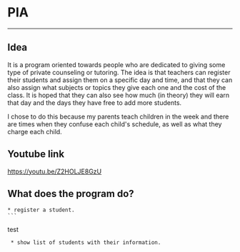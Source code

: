 # PIA
- - - -
## Idea

It is a program oriented towards people who are dedicated to giving some type of private counseling or tutoring. The idea is that teachers can register their students and assign them on a specific day and time, and that they can also assign what subjects or topics they give each one and the cost of the class. It is hoped that they can also see how much (in theory) they will earn that day and the days they have free to add more students.

I chose to do this because my parents teach children in the week and there are times when they confuse each child's schedule, as well as what they charge each child.

## Youtube link
   https://youtu.be/Z2HOLJE8GzU
   
## What does the program do?

    * register a student.
    ```
   test
   ```
    * show list of students with their information.
             


